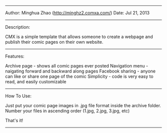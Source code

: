 ----------------------------
Author: Minghua Zhao (http://minghz2.comxa.com/)
Date: Jul 21, 2013

----------------------------
Description:

CMX is a simple template that allows someone to
create a webpage and publish their comic pages on their
own website.

----------------------------
Features:

Archive page - shows all comic pages ever posted
Navigation menu - naigating forward and backward along pages
Facebook sharing - anyone can like or share one page of the comic
Simplicity - code is very easy to read, and easily customizable

----------------------------
How To Use:

Just put your comic page images in .jpg file format inside the archive
folder. Number your files in ascending order (1.jpg, 2.jpg, 3.jpg, etc)

That's it!

----------------------------
